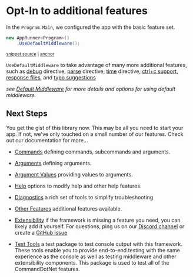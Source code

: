 # Opt-In to additional features

In the `Program.Main`, we configured the app with the basic feature set.

<!-- snippet: getting-started-other-features -->
<a id='snippet-getting-started-other-features'></a>
```c#
new AppRunner<Program>()
    .UseDefaultMiddleware();
```
<sup><a href='https://github.com/bilal-fazlani/commanddotnet/blob/master/CommandDotNet.DocExamples/GettingStarted/Getting_Started_OtherFeatures.cs#L10-L13' title='Snippet source file'>snippet source</a> | <a href='#snippet-getting-started-other-features' title='Start of snippet'>anchor</a></sup>
<!-- endSnippet -->

`UseDefaultMiddleware` to take advantage of many more additional features, such as
[debug](../Diagnostics/debug-directive.md) directive, 
[parse](../Diagnostics/parse-directive.md) directive,
[time](../Diagnostics/time-directive.md) directive,
[ctrl+c support](../OtherFeatures/cancellation.md),
[response files](../ArgumentValues/response-files.md),
and [typo suggestions](../Help/typo-suggestions.md)

_see [Default Middleware](../OtherFeatures/default-middleware.md) for more details and options for using default middleware._

## Next Steps

You get the gist of this library now. This may be all you need to start your app.  If not, we've only touched on a small number of our features. Check out our documentation for more...

* [Commands](../Commands/commands.md) defining commands, subcommands and arguments.

* [Arguments](../Arguments/arguments.md) defining arguments.

* [Argument Values](../ArgumentValues/argument-separator.md) providing values to arguments.

* [Help](../Help/help.md) options to modify help and other help features. 
 
* [Diagnostics](../Diagnostics/app-version.md) a rich set of tools to simplify troubleshooting

* [Other Features](../OtherFeatures/default-middleware.md) additional features available.

* [Extensibility](../Extensibility/directives.md) if the framework is missing a feature you need, you can likely add it yourself. For questions, ping us on our [Discord channel](https://discord.gg/QFxKSeG) or create a [GitHub Issue](https://github.com/bilal-fazlani/commanddotnet/issues)

* [Test Tools](../TestTools/overview.md) a test package to test console output with this framework. These tools enable you to provide end-to-end testing with the same experience as the console as well as testing middleware and other extensibility components. This package is used to test all of the CommandDotNet features.
